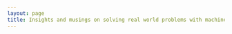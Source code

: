 ```yaml
---
layout: page
title: Insights and musings on solving real world problems with machine learning.
---
```

